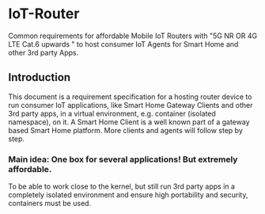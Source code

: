 # IoT-Router
Common requirements for affordable Mobile IoT Routers with "5G NR OR 4G LTE Cat.6 upwards " to host consumer IoT Agents for Smart Home and other 3rd party Apps.

## Introduction

This document is a requirement specification for a hosting router device to run consumer IoT applications, like Smart Home Gateway Clients and other 3rd party apps, in a virtual environment, e.g. container (isolated namespace), on it. A Smart Home Client is a well known part of a gateway based Smart Home platform. More clients and agents will follow step by step.

### Main idea: One box for several applications! But extremely affordable. 

To be able to work close to the kernel, but still run 3rd party apps in a completely isolated environment and ensure high portability and security, containers must be used. 
